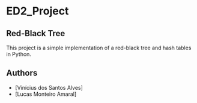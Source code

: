 # ED2_Project

## Red-Black Tree

This project is a simple implementation of a red-black tree and hash tables in Python.


## Authors

- [Vinícius dos Santos Alves]
- [Lucas Monteiro Amaral]
